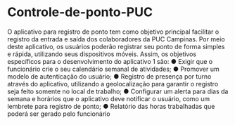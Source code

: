 # Controle-de-ponto-PUC
O aplicativo para registro de ponto tem como objetivo principal facilitar o registro da entrada e saída dos colaboradores da PUC Campinas. Por meio deste aplicativo, os usuários poderão registrar seu ponto de forma simples e rápida, utilizando seus dispositivos móveis.
Assim, os objetivos específicos para o desenvolvimento do aplicativo 1 são:
● Exigir que o funcionário crie o seu calendário semanal de atividades;
● Promover um modelo de autenticação do usuário;
● Registro de presença por turno através do aplicativo, utilizando a geolocalização para
garantir o registro seja feito somente no local de trabalho;
● Configurar um alerta para dias da semana e horários que o aplicativo deve notificar
o usuário, como um lembrete para registro de ponto;
● Relatório das horas trabalhadas que poderá ser gerado pelo funcionário
